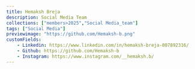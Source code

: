 ```yaml
---
title: Hemaksh Breja
description: Social Media Team
collections: ["members>2025","Social Media_team"]
tags: ["Social Media"]
previewimage: "https://github.com/Hemaksh-b.png"
customFields:
    - Linkedin: https://www.linkedin.com/in/hemaksh-breja-007892316/
    - Github: https://github.com/Hemaksh-b
    - Instagram: https://www.instagram.com/__hemaksh.b/
---
```


